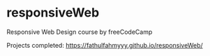 # responsiveWeb
Responsive Web Design course by freeCodeCamp

Projects completed: https://fathulfahmyyy.github.io/responsiveWeb/
